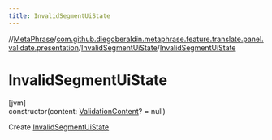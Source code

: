 ```yaml
---
title: InvalidSegmentUiState
---
```

//[MetaPhrase](../../../index.html)/[com.github.diegoberaldin.metaphrase.feature.translate.panel.validate.presentation](../index.html)/[InvalidSegmentUiState](index.html)/[InvalidSegmentUiState](-invalid-segment-ui-state.html)



# InvalidSegmentUiState



[jvm]\
constructor(content: [ValidationContent](../-validation-content/index.html)? = null)



Create [InvalidSegmentUiState](index.html)




